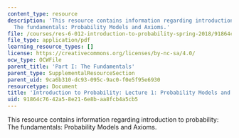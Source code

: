 ```yaml
---
content_type: resource
description: 'This resource contains information regarding introduction to probability:
  The fundamentals: Probability Models and Axioms.'
file: /courses/res-6-012-introduction-to-probability-spring-2018/91864c7642a58e216e8baa8fcb4a5cb5_MITRES_6_012S18_L01.pdf
file_type: application/pdf
learning_resource_types: []
license: https://creativecommons.org/licenses/by-nc-sa/4.0/
ocw_type: OCWFile
parent_title: 'Part I: The Fundamentals'
parent_type: SupplementalResourceSection
parent_uid: 9ca6b310-dc93-095c-9ac0-f0e5f95e6930
resourcetype: Document
title: 'Introduction to Probability: Lecture 1: Probability Models and Axioms'
uid: 91864c76-42a5-8e21-6e8b-aa8fcb4a5cb5
---
```

This resource contains information regarding introduction to probability: The fundamentals: Probability Models and Axioms.